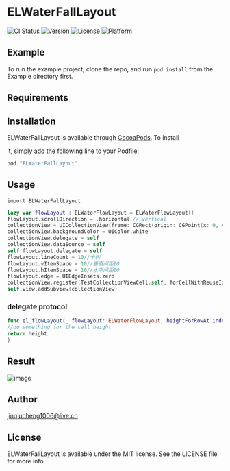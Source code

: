 # ELWaterFallLayout

[![CI Status](http://img.shields.io/travis/jinqiucheng1006@live.cn/ELWaterFallLayout.svg?style=flat)](https://travis-ci.org/jinqiucheng1006@live.cn/ELWaterFallLayout)
[![Version](https://img.shields.io/cocoapods/v/ELWaterFallLayout.svg?style=flat)](http://cocoapods.org/pods/ELWaterFallLayout)
[![License](https://img.shields.io/cocoapods/l/ELWaterFallLayout.svg?style=flat)](http://cocoapods.org/pods/ELWaterFallLayout)
[![Platform](https://img.shields.io/cocoapods/p/ELWaterFallLayout.svg?style=flat)](http://cocoapods.org/pods/ELWaterFallLayout)

## Example

To run the example project, clone the repo, and run `pod install` from the Example directory first.

## Requirements

## Installation

ELWaterFallLayout is available through [CocoaPods]([http://cocoapods.org](http://cocoapods.org)). To install

it, simply add the following line to your Podfile:

```ruby
pod "ELWaterFallLayout"
```



## Usage

```
import ELWaterFallLayout
```



```swift
lazy var flowLayout : ELWaterFlowLayout = ELWaterFlowLayout()
flowLayout.scrollDirection = .horizontal //.vertical
collectionView = UICollectionView(frame: CGRect(origin: CGPoint(x: 0, y: 0), size: CGSize(width: self.view.frame.size.width, height: self.view.frame.size.height - 200)) , collectionViewLayout:flowLayout)
collectionView.backgroundColor = UIColor.white
collectionView.delegate = self
collectionView.dataSource = self
self.flowLayout.delegate = self
flowLayout.lineCount = 10//十列
flowLayout.vItemSpace = 10//垂直间距10
flowLayout.hItemSpace = 10//水平间距10
flowLayout.edge = UIEdgeInsets.zero
collectionView.register(TestCollectionViewCell.self, forCellWithReuseIdentifier: "cell")
self.view.addSubview(collectionView)

```



### delegate protocol

```swift
func el_flowLayout(_ flowLayout: ELWaterFlowLayout, heightForRowAt index: Int) -> CGFloat {
//do something for the cell height
return height
}
```


## Result
![image](https://github.com/NicolasKim/ELWaterFallLayout/blob/master/screenshot.gif)


## Author

jinqiucheng1006@live.cn

## License

ELWaterFallLayout is available under the MIT license. See the LICENSE file for more info.
